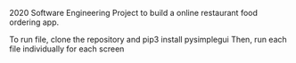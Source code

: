 2020 Software Engineering Project to build a online restaurant food ordering app. 

To run file, clone the repository and pip3 install pysimplegui
Then, run each file individually for each screen